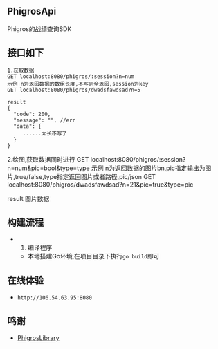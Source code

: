 ## PhigrosApi
Phigros的战绩查询SDK


## 接口如下
```
1.获取数据
GET localhost:8080/phigros/:session?n=num
示例 n为返回数据的数组长度,不写则全返回,session为key
GET localhost:8080/phigros/dwadsfawdsad?n=5

result
{
  "code": 200,
  "message": "", //err
  "data": {
     ......太长不写了
  }
}

```
2.绘图,获取数据同时进行
GET localhost:8080/phigros/:session?n=num&pic=bool&type=type
示例 n为返回数据的图片bn,pic指定输出为图片,true/false,type指定返回图片或者路径,pic/json
GET localhost:8080/phigros/dwadsfawdsad?n=21&pic=true&type=pic

result
图片数据

## 构建流程
- 1. 编译程序
  - 本地搭建Go环境,在项目目录下执行`go build`即可

## 在线体验
-  `http://106.54.63.95:8080`

## 鸣谢
- [PhigrosLibrary](https://github.com/7aGiven/PhigrosLibrary?tab=readme-ov-file)